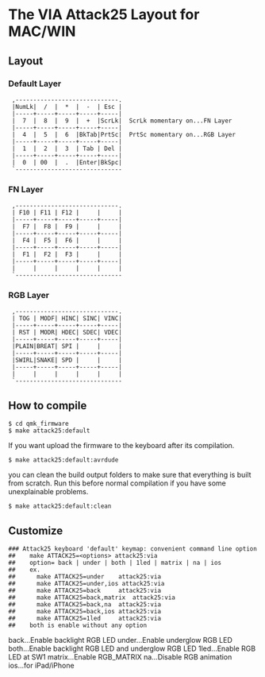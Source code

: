 ﻿# The VIA Attack25 Layout for MAC/WIN
## Layout

### Default Layer

```
 ,-----------------------------.             
 |NumLk|  /  |  *  |  -  | Esc |             
 |-----+-----+-----+-----+-----|
 |  7  |  8  |  9  |  +  |ScrLk|  ScrLk momentary on...FN Layer
 |-----+-----+-----+-----+-----|
 |  4  |  5  |  6  |BkTab|PrtSc|  PrtSc momentary on...RGB Layer
 |-----+-----+-----+-----+-----|
 |  1  |  2  |  3  | Tab | Del |
 |-----+-----+-----+-----+-----|
 |  0  | 00  |  .  |Enter|BkSpc|
 `------------------------------
```

### FN Layer

```
 ,-----------------------------.             
 | F10 | F11 | F12 |     |     |             
 |-----+-----+-----+-----+-----|
 |  F7 |  F8 |  F9 |     |     |
 |-----+-----+-----+-----+-----|
 |  F4 |  F5 |  F6 |     |     |
 |-----+-----+-----+-----+-----|
 |  F1 |  F2 |  F3 |     |     |
 |-----+-----+-----+-----+-----|
 |     |     |     |     |     |
 `------------------------------
```
 
### RGB Layer

```
 ,-----------------------------.             
 | TOG | MODF| HINC| SINC| VINC|             
 |-----+-----+-----+-----+-----|
 | RST | MODR| HDEC| SDEC| VDEC|
 |-----+-----+-----+-----+-----|
 |PLAIN|BREAT| SPI |     |     |
 |-----+-----+-----+-----+-----|
 |SWIRL|SNAKE| SPD |     |     |
 |-----+-----+-----+-----+-----|
 |     |     |     |     |     |
 `------------------------------
```


## How to compile

```
$ cd qmk_firmware
$ make attack25:default
```

If you want upload the firmware to the keyboard after its compilation.

```
$ make attack25:default:avrdude
```

you can clean the build output folders to make sure that everything is built from scratch. Run this before normal compilation if you have some unexplainable problems.

```
$ make attack25:default:clean
```

## Customize


```
### Attack25 keyboard 'default' keymap: convenient command line option
##    make ATTACK25=<options> attack25:via
##    option= back | under | both | 1led | matrix | na | ios
##    ex.
##      make ATTACK25=under    attack25:via
##      make ATTACK25=under,ios attack25:via
##      make ATTACK25=back     attack25:via
##      make ATTACK25=back,matrix  attack25:via
##      make ATTACK25=back,na  attack25:via
##      make ATTACK25=back,ios attack25:via
##      make ATTACK25=1led     attack25:via
##    both is enable without any option

```

back...Enable backlight RGB LED
under...Enable underglow RGB LED
both...Enable backlight RGB LED and underglow RGB LED
1led...Enable RGB LED at SW1
matrix...Enable RGB_MATRIX
na...Disable RGB animation
ios...for iPad/iPhone

```
